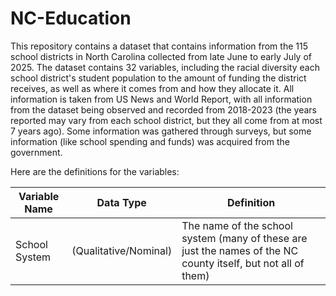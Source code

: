# NC-Education

This repository contains a dataset that contains information from the 115 school districts in North Carolina collected from late June to early July of 2025. The dataset contains 32 variables, including the racial diversity
each school district's student population to the amount of funding the district receives, as well as where it comes from and how they allocate it. All information is taken from 
US News and World Report, with all information from the dataset being observed and recorded from 2018-2023 (the years reported may vary from each school district, but they all 
come from at most 7 years ago). Some information was gathered through surveys, but some information (like school spending and funds) was acquired from the government. 

Here are the definitions for the variables:

| Variable Name | Data Type | Definition |
|---------------|-----------|------------|
|School System|(Qualitative/Nominal)|The name of the school system (many of these are just the names of the NC county itself, but not all of them)|
  

    

  
  

  
